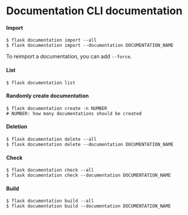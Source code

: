 # Documentation CLI documentation

#### Import

```shell
$ flask documentation import --all
$ flask documentation import --documentation DOCUMENTATION_NAME
```

To reimport a documentation, you can add `--force`.

#### List

```shell
$ flask documentation list
```

#### Randomly create documentation

```shell
$ flask documentation create -n NUMBER
# NUMBER: how many documentations should be created
```

#### Deletion

```shell
$ flask documentation delete --all
$ flask documentation delete --documentation DOCUMENTATION_NAME
```

#### Check

```shell
$ flask documentation check --all
$ flask documentation check --documentation DOCUMENTATION_NAME
```

#### Build

```shell
$ flask documentation build --all
$ flask documentation build --documentation DOCUMENTATION_NAME
```
